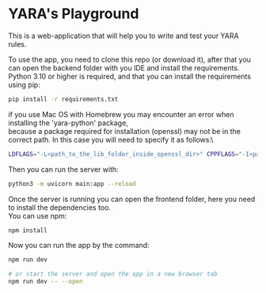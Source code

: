 # YARA's Playground
This is a web-application that will help you to write and test your YARA rules.

To use the app, you need to clone this repo (or download it), after that you can open the backend folder with you IDE and install the requirements.\
Python 3.10 or higher is required, and that you can install the requirements using pip:
```bash
pip install -r requirements.txt
```
if you use Mac OS with Homebrew you may encounter an error when installing the 'yara-python' package,\
because a package required for installation (openssl) may not be in the correct path. In this case you will need to specify it as follows:\
```bash
LDFLAGS="-L<path_to_the_lib_folder_inside_openssl_dir>" CPPFLAGS="-I<path_to_the_include_folder_inside_openssl_dir>" pip install -r requirements.txt
```
Then you can run the server with:
```bash
python3 -m uvicorn main:app --reload
```
Once the server is running you can open the frontend folder, here you need to install the dependencies too.\
You can use npm:
```bash
npm install
```
Now you can run the app by the command:
```bash
npm run dev

# or start the server and open the app in a new browser tab
npm run dev -- --open
```
